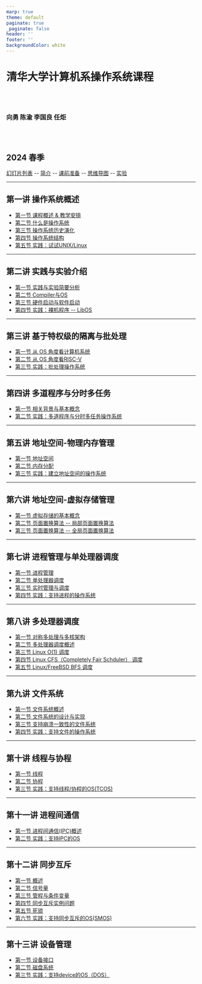 ```yaml
---
marp: true
theme: default
paginate: true
_paginate: false
header: ''
footer: ''
backgroundColor: white
---
```


<!-- theme: gaia -->
<!-- _class: lead -->

# 清华大学计算机系操作系统课程

<br>
<br>

###  向勇 陈渝 李国良 任炬

<br>
<br>

## 2024 春季

[幻灯片列表](https://www.yuque.com/xyong-9fuoz/qczol5/glemuu?) -- [简介](./course-intro.html) -- [课前准备](./lecs-preview.html) -- [思维导图](https://chyyuu.github.io/test2/oscourse.html) -- [实验](./labs-intro.html) 

---

<!-- theme: gaia -->
## 第一讲 操作系统概述
- [第一节 课程概述 & 教学安排](./lec1/p1-intro.html)
- [第二节 什么是操作系统](./lec1/p2-whatisos.html)
- [第三节 操作系统历史演化](./lec1/p3-oshistory.html)
- [第四节 操作系统结构](./lec1/p4-osarchitecture.html)
- [第五节 实践：试试UNIX/Linux](./lec1/p5-tryunix.html)

---
## 第二讲 实践与实验介绍

- [第一节 实践与实验简要分析](./lec2/p1-labintro.html)
- [第二节 Compiler与OS](./lec2/p2-compiling.html)
- [第三节 硬件启动与软件启动](./lec2/p3-boot.html)
- [第四节 实践：裸机程序 -- LibOS](./lec2/p4-lab1.html)

---

## 第三讲 基于特权级的隔离与批处理
- [第一节 从 OS 角度看计算机系统](./lec3/p1-osviewarch.html)
- [第二节 从 OS 角度看RISC-V](./lec3/p2-osviewrv.html)
- [第三节 实践：批处理操作系统](./lec3/p3-batchos.html)

---

## 第四讲 多道程序与分时多任务
- [第一节 相关背景与基本概念](./lec4/p1-multiprog.html)
- [第二节 实践：多道程序与分时多任务操作系统](./lec4/p2-labs.html)

---

## 第五讲 地址空间-物理内存管理
- [第一节 地址空间](./lec5/p1-memintro.html)
- [第二节 内存分配](./lec5/p2-memalloc.html)
- [第三节 实践：建立地址空间的操作系统](./lec5/p3-labs.html)

---
## 第六讲  地址空间-虚拟存储管理
- [第一节  虚拟存储的基本概念](./lec6/p1-vmoverview.html)
- [第二节 页面置换算法 -- 局部页面置换算法](./lec6/p2-pagereplace-1.html)
- [第三节 页面置换算法 -- 全局页面置换算法](./lec6/p2-pagereplace-2.html)

---
## 第七讲  进程管理与单处理器调度
- [第一节 进程管理](./lec7/p1-process-overview.html)
- [第二节 单处理器调度](./lec7/p2-sched.html)
- [第三节 实时管理与调度](./lec7/p3-realtime.html)
- [第四节 实践：支持进程的操作系统](./lec7/p4-labs.html)

---
## 第八讲  多处理器调度
- [第一节 对称多处理与多核架构](./lec8/p1-multiprocessor-overview.html)
- [第二节 多处理器调度概述](./lec8/p2-multiprocessor-sched-overview.html)
- [第三节 Linux O(1) 调度](./lec8/p3-linux-O1-sched.html)
- [第四节 Linux CFS（Completely Fair Schduler） 调度](./lec8/p4-linux-cfs-sched.html)
- [第五节 Linux/FreeBSD BFS 调度](./lec8/p5-linux-bfs-sched.html)

---
## 第九讲  文件系统
- [第一节 文件系统概述](./lec9/p1-fsoverview.html)
- [第二节 文件系统的设计与实现](./lec9/p2-fsimplement.html)
- [第三节 支持崩溃一致性的文件系统](./lec9/p3-fsjournal.html)
- [第四节 实践：支持文件的操作系统](./lec9/p4-fs-lab.html)


---
## 第十讲  线程与协程
- [第一节 线程](./lec11/p1-thread.html)
- [第二节 协程](./lec11/p2-coroutine.html)
- [第三节 实践：支持线程/协程的OS(TCOS)](./lec11/p3-labs.html)


---
## 第十一讲  进程间通信
- [第一节 进程间通信(IPC)概述](./lec10/p1-ipcoverview.html)
- [第二节 实践：支持IPC的OS](./lec10/p2-ipclabs.html)

---
## 第十二讲 同步互斥
- [第一节 概述](./lec12/p1-syncmutex.html)
- [第二节 信号量](./lec12/p2-semaphore.html)
- [第三节 管程与条件变量](./lec12/p3-monitor-cond.html)
- [第四节 同步互斥实例问题](./lec12/p4-instances.html)
- [第五节 死锁](./lec12/p5-deadlock.html)
- [第六节 实践：支持同步互斥的OS(SMOS)](./lec12/p6-labs.html)

---
## 第十三讲 设备管理
- [第一节 设备接口](./lec13/p1-devinterface.html)
- [第二节 磁盘系统](./lec13/p2-disk.html)
- [第三节 实践：支持device的OS（DOS）](./lec13/p3-labs.html)

